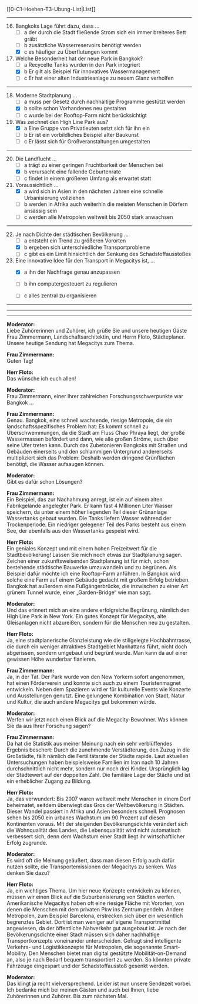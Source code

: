 [[0-C1-Hoehen-T3-Ubung-List|List]]

---

16. Bangkoks Lage führt dazu, dass ...
    - [ ] a der durch die Stadt fließende Strom sich ein immer breiteres Bett gräbt
    - [ ] b zusätzliche Wasserreservoirs benötigt werden
    - [x] c es häufiger zu Überflutungen kommt

17. Welche Besonderheit hat der neue Park in Bangkok?
    - [ ] a Recycelte Tanks wurden in den Park integriert
    - [x] b Er gilt als Beispiel für innovatives Wassermanagement
    - [ ] c Er hat einer alten Industrieanlage zu neuem Glanz verholfen

---

18. Moderne Stadtplanung ...
    - [ ] a muss per Gesetz durch nachhaltige Programme gestützt werden
    - [x] b sollte schon Vorhandenes neu gestalten
    - [ ] c wurde bei der Rooftop-Farm nicht berücksichtigt

19. Was zeichnet den High Line Park aus?
    - [x] a Eine Gruppe von Privatleuten setzt sich für ihn ein
    - [ ] b Er ist ein vorbildliches Beispiel alter Baukunst
    - [ ] c Er lässt sich für Großveranstaltungen umgestalten

---

20. Die Landflucht ...
    - [ ] a trägt zu einer geringen Fruchtbarkeit der Menschen bei
    - [x] b verursacht eine fallende Geburtenrate
    - [ ] c findet in einem größeren Umfang als erwartet statt

21. Voraussichtlich ...
    - [x] a wird sich in Asien in den nächsten Jahren eine schnelle Urbanisierung vollziehen
    - [ ] b werden in Afrika auch weiterhin die meisten Menschen in Dörfern ansässig sein
    - [ ] c werden alle Metropolen weltweit bis 2050 stark anwachsen

---

22. Je nach Dichte der städtischen Bevölkerung ...
    - [ ] a entsteht ein Trend zu größeren Vororten
    - [x] b ergeben sich unterschiedliche Transportprobleme
    - [ ] c gibt es ein Limit hinsichtlich der Senkung des Schadstoffausstoßes

23. Eine innovative Idee für den Transport in Megacitys ist, ...
    - [x] a ihn der Nachfrage genau anzupassen
    - [ ] b ihn computergesteuert zu regulieren
    - [ ] c alles zentral zu organisieren


---
---
---


**Moderator:**  
Liebe Zuhörerinnen und Zuhörer, ich grüße Sie und unsere heutigen Gäste Frau Zimmermann, Landschaftsarchitektin, und Herrn Floto, Städteplaner. Unsere heutige Sendung hat Megacitys zum Thema.

**Frau Zimmermann:**  
Guten Tag!

**Herr Floto:**  
Das wünsche ich euch allen!

**Moderator:**  
Frau Zimmermann, einer Ihrer zahlreichen Forschungsschwerpunkte war Bangkok …

**Frau Zimmermann:**  
Genau. Bangkok, eine schnell wachsende, riesige Metropole, die ein landschaftsspezifisches Problem hat: Es kommt schnell zu Überschwemmungen, da die Stadt am Fluss Chao Phraya liegt, der große Wassermassen befördert und dann, wie alle großen Ströme, auch über seine Ufer treten kann. Durch das Zubetonieren Bangkoks mit Straßen und Gebäuden einerseits und den schlammigen Untergrund andererseits multipliziert sich das Problem: Deshalb werden dringend Grünflächen benötigt, die Wasser aufsaugen können.

**Moderator:**  
Gibt es dafür schon Lösungen?

**Frau Zimmermann:**  
Ein Beispiel, das zur Nachahmung anregt, ist ein auf einem alten Fabrikgelände angelegter Park. Er kann fast 4 Millionen Liter Wasser speichern, da unter einem höher liegenden Teil dieser Grünanlage Wassertanks gebaut wurden. Die Tanks liefern Wasser während der Trockenperiode. Ein niedriger gelegener Teil des Parks besteht aus einem See, der ebenfalls aus den Wassertanks gespeist wird.

**Herr Floto:**  
Ein geniales Konzept und mit einem hohen Freizeitwert für die Stadtbevölkerung! Lassen Sie mich noch etwas zur Stadtplanung sagen. Zeichen einer zukunftsweisenden Stadtplanung ist für mich, schon bestehende städtische Bauwerke umzuwandeln und zu begrünen. Als Beispiel dafür möchte ich eine Rooftop-Farm anführen. In Bangkok wird solche eine Farm auf einem Gebäude gedacht mit großem Erfolg betrieben. Bangkok hat außerdem eine Fußgängerbrücke, die inzwischen zu einer Art grünem Tunnel wurde, einer „Garden-Bridge“ wie man sagt.

**Moderator:**  
Und das erinnert mich an eine andere erfolgreiche Begrünung, nämlich den High Line Park in New York. Ein gutes Konzept für Megacitys, alte Gleisanlagen nicht abzureißen, sondern für die Menschen neu zu gestalten.

**Herr Floto:**  
Ja, eine stadtplanerische Glanzleistung wie die stillgelegte Hochbahntrasse, die durch ein weniger attraktives Stadtgebiet Manhattans führt, nicht doch abgerissen, sondern umgebaut und begrünt wurde. Man kann da auf einer gewissen Höhe wunderbar flanieren.

**Frau Zimmermann:**  
Ja, in der Tat. Der Park wurde von den New Yorkern sofort angenommen, hat einen Förderverein und konnte sich auch zu einem Touristenmagnet entwickeln. Neben dem Spazieren wird er für kulturelle Events wie Konzerte und Ausstellungen genutzt. Eine gelungene Kombination von Stadt, Natur und Kultur, die auch andere Megacitys gut bekommen würde.

**Moderator:**  
Werfen wir jetzt noch einen Blick auf die Megacity-Bewohner. Was können Sie da aus Ihrer Forschung sagen?

**Frau Zimmermann:**  
Da hat die Statistik aus meiner Meinung nach ein sehr verblüffendes Ergebnis beschert: Durch die zunehmende Verstädterung, den Zuzug in die Großstädte, fällt nämlich die Fertilitätsrate der Städte rapide. Laut aktuellen Untersuchungen haben beispielsweise Familien im Iran nach 10 Jahren durchschnittlich nicht mehr, sondern nur noch drei Kinder. Ursprünglich lag der Städtewert auf der doppelten Zahl. Die familiäre Lage der Städte und ist ein erheblicher Zugang zu Bildung.

**Herr Floto:**  
Ja, das verwundert: Bis 2007 waren weltweit mehr Menschen in einem Dorf beheimatet, seitdem überwiegt das Gros der Weltbevölkerung in Städten. Dieser Wandel passiert in Afrika und Asien besonders schnell. Prognosen sehen bis 2050 ein urbanes Wachstum um 90 Prozent auf diesen Kontinenten voraus. Mit der steigenden Bevölkerungsdichte verändert sich die Wohnqualität des Landes, die Lebensqualität wird nicht automatisch verbessert sich, denn dem Wachstum einer Stadt liegt ihr wirtschaftlicher Erfolg zugrunde.

**Moderator:**  
Es wird oft die Meinung geäußert, dass man diesen Erfolg auch dafür nutzen sollte, die Transportemissionen der Megacitys zu senken. Was denken Sie dazu?

**Herr Floto:**  
Ja, ein wichtiges Thema. Um hier neue Konzepte entwickeln zu können, müssen wir einen Blick auf die Suburbanisierung von Städten werfen. Amerikanische Megacitys haben oft eine riesige Fläche mit Vororten, von denen die Menschen mit dem privaten Pkw ins Zentrum pendeln. Andere Metropolen, zum Beispiel Barcelona, erstrecken sich über ein wesentlich begrenztes Gebiet. Dort ist man weniger auf eigene Transportmittel angewiesen, da der öffentliche Nahverkehr gut ausgebaut ist. Je nach der Bevölkerungsdichte einer Stadt müssen sich daher nachhaltige Transportkonzepte voneinander unterscheiden. Gefragt sind intelligente Verkehrs- und Logistikkonzepte für Metropolen, die sogenannte Smart-Mobility. Den Menschen bietet man digital gestützte Mobilität-on-Demand an, also je nach Bedarf bequem transportiert zu werden. So könnten private Fahrzeuge eingespart und der Schadstoffausstoß gesenkt werden.

**Moderator:**  
Das klingt ja recht vielversprechend. Leider ist nun unsere Sendezeit vorbei. Ich bedanke mich bei meinen Gästen und auch bei Ihnen, liebe Zuhörerinnen und Zuhörer. Bis zum nächsten Mal.